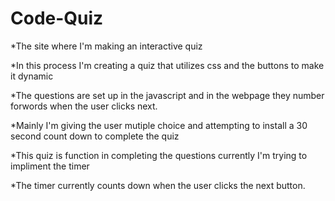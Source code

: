 # Code-Quiz
*The site where I'm making an interactive quiz

*In this process I'm creating a quiz that utilizes css and the buttons to make it dynamic

*The questions are set up in the javascript and in the webpage they number forwords when the user clicks next.

*Mainly I'm giving the user mutiple choice and attempting to install a 30 second count down to complete the quiz

*This quiz is function in completing the questions currently I'm trying to impliment the timer

*The timer currently counts down when the user clicks the next button.
